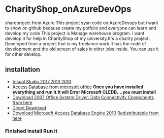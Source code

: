 # CharityShop_onAzureDevOps
shareproject from Azure
This project sysn code on AzureDevops but i want to show on github because create my potfolio and everyone can learn and develop my code
This project is Manage warehouse program. i want develop it for help in CharityShop of my university.It's a charity project.
Developed from a project that is my freelance work.It has the code of development and the old screen of sales in other jobs inside.
You can use it for other develop.
## installation
* [Visual Studio 2017,2013,2010](https://visualstudio.microsoft.com/downloads/)
* [Access Database from microsoft office](https://products.office.com/th-th/home)
**Once you have installed everything and run it.It will Error Microsoft OLEDB....you must install**
* [Download 2007 Office System Driver: Data Connectivity Components from here](https://www.microsoft.com/en-my/download/details.aspx?id=23734)
* [Direct Download](https://www.microsoft.com/en-us/download/confirmation.aspx?id=23734)
* [Download Microsoft Access Database Engine 2010 Redistributable from here](https://www.microsoft.com/en-us/download/details.aspx?id=13255)
### Finished install Run it
